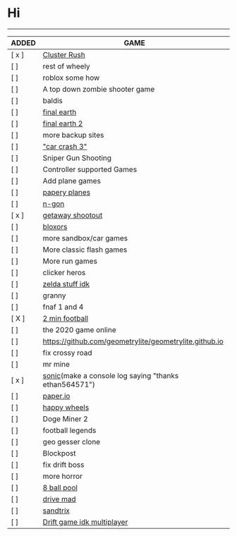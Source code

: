 # Hi
---
| ADDED | GAME |  
|------|--------|
[ x ] | [Cluster Rush](https://github.com/thepizzaeditions/thepizzaeditions.github.io) |  
[   ] |  rest of wheely |  
[   ] |  roblox some how |  
[   ] |  A top down zombie shooter game |  
[   ] |  baldis |  
[   ] |  [final earth](https://www.coolmathgames.com/0-the-final-earth) |  
[   ] |  [final earth 2](https://www.coolmathgames.com/0-the-final-earth-2) |  
[   ] |  more backup sites |  
[   ] |  ["car crash 3"](https://www.crazygames.com/game/derby-crash-3) |  
[   ] |  Sniper Gun Shooting |  
[   ] | Controller supported Games |  
[   ] |  Add plane games |  
[   ] | [papery planes](https://1kh0.github.io/projects/papery-planes/index.html) |  
[   ] | [n-gon](https://1kh0.github.io/projects/n-gon/index.html) |  
[ x ] | [getaway shootout](https://1kh0.github.io/projects/getaway-shootout/index.html) |  
[   ] | [bloxors](https://1kh0.github.io/projects/bloxors/index.html) |  
[   ] | more sandbox/car games |  
[   ] | More classic flash games | 
[   ] | More run games |  
[   ] | clicker heros |  
[   ] | [zelda stuff idk](https://github.com/search?q=zelda+clone+language%3AHTML+&type=repositorie) |  
[   ] | granny |  
[   ] | fnaf 1 and 4 |  
[ X ] | [2 min football](https://2minutefootball.github.io) |  
[   ] | the 2020 game online |  
[   ] | https://github.com/geometrylite/geometrylite.github.io |  
[   ] | fix crossy road |  
[   ] | mr mine |  
[ x ] | [sonic](https://github.com/TWS2401/Sonic-CD-WASM?tab=readme-ov-file)(make a console log saying "thanks ethan564571") |  
[   ] | [paper.io](https://github.com/eriseven/Paper.io-2?tab=readme-ov-file) |  
[   ] | [happy wheels](https://github.com/CBGamesdev/chilibowlflash/tree/main/hw) |  
[   ] |  Doge Miner 2 |  
[   ] |  football legends |  
[   ] |  geo gesser clone |  
[   ] | Blockpost |  
[   ] | fix drift boss |  
[   ] | more horror |  
[   ] | [8 ball pool](https://www.coolmathgames.com/0-8-ball-pool) |  
[   ] | [drive mad](https://poki.com/en/g/drive-mad) |  
[   ] | [sandtrix](https://www.crazygames.com/game/sandtrix) |  
[   ] | [Drift game idk multiplayer](https://www.twoplayergames.org/game/multiplayer-drift) |  

